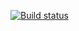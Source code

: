 [![Build status](https://ci.appveyor.com/api/projects/status/qbidh7mlvrpy76ik?svg=true)](https://ci.appveyor.com/project/anna270892/TaskJava22_task1)